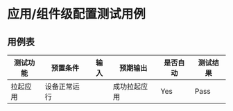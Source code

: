 # 应用/组件级配置测试用例

## 用例表

| 测试功能                  | 预置条件     | 输入                                                         | 预期输出                                                                                                 | 是否自动 | 测试结果 |
|-----------------------| ------------ | ------------------------------------------------------------ |------------------------------------------------------------------------------------------------------| -------- | -------- |
| 拉起应用                  | 设备正常运行 |                    | 成功拉起应用                                                                                               | Yes      | Pass     |

